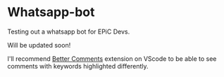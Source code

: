 # Whatsapp-bot

 Testing out a whatsapp bot for EPiC Devs.

 Will be updated soon!

I'll recommend [Better Comments](https://marketplace.visualstudio.com/items?itemName=aaron-bond.better-comments) extension on VScode to be able to see comments with keywords highlighted differently.